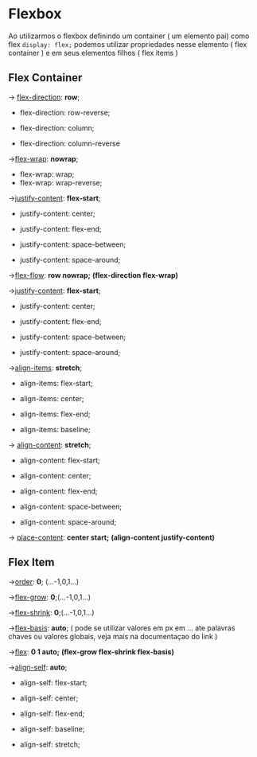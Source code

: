# Flexbox

Ao utilizarmos o flexbox definindo um container ( um elemento pai) como flex `display: flex;` podemos utilizar propriedades nesse elemento ( flex container ) e em seus elementos filhos ( flex items )

## Flex Container

-> [flex-direction](https://developer.mozilla.org/en-US/docs/Web/CSS/flex-direction): **row**;

* flex-direction: row-reverse;
* flex-direction: column;

* flex-direction: column-reverse


->[flex-wrap](https://developer.mozilla.org/en-US/docs/Web/CSS/flex-wrap): **nowrap**;

* flex-wrap: wrap;
* flex-wrap: wrap-reverse;


->[justify-content](https://developer.mozilla.org/en-US/docs/Web/CSS/justify-content): **flex-start**;

* justify-content: center;
* justify-content: flex-end;

* justify-content: space-between;
* justify-content: space-around;


->[flex-flow](https://developer.mozilla.org/en-US/docs/Web/CSS/flex-flow): **row nowrap;** **(flex-direction flex-wrap)**


->[justify-content](https://developer.mozilla.org/en-US/docs/Web/CSS/justify-content): **flex-start**;

* justify-content: center;
* justify-content: flex-end;

* justify-content: space-between;
* justify-content: space-around;


->[align-items](https://developer.mozilla.org/en-US/docs/Web/CSS/align-items): **stretch**;

* align-items: flex-start;
* align-items: center;

* align-items: flex-end;
* align-items: baseline;


-> [align-content](https://developer.mozilla.org/en-US/docs/Web/CSS/align-content): **stretch**;

* align-content: flex-start;
* align-content: center;

* align-content: flex-end;
* align-content: space-between;

* align-content: space-around;


-> [place-content](https://developer.mozilla.org/en-US/docs/Web/CSS/place-content): **center start;**
**(align-content justify-content)**

## Flex Item

->[order](https://developer.mozilla.org/en-US/docs/Web/CSS/order): **0**; (...-1,0,1...)

->[flex-grow](https://developer.mozilla.org/en-US/docs/Web/CSS/flex-grow): **0**;(...-1,0,1...)

->[flex-shrink](https://developer.mozilla.org/en-US/docs/Web/CSS/flex-grow): **0**;(...-1,0,1...)

->[flex-basis](https://developer.mozilla.org/en-US/docs/Web/CSS/flex-basis): **auto**; ( pode se utilizar valores em px em ... ate palavras chaves ou valores globais, veja mais na documentaçao do link )

->[flex](https://developer.mozilla.org/en-US/docs/Web/CSS/flex): **0 1 auto;** **(flex-grow flex-shrink flex-basis)**

->[align-self](https://developer.mozilla.org/en-US/docs/Web/CSS/align-self): **auto**;

* align-self: flex-start;
* align-self: center;

* align-self: flex-end;
* align-self: baseline;

* align-self: stretch;